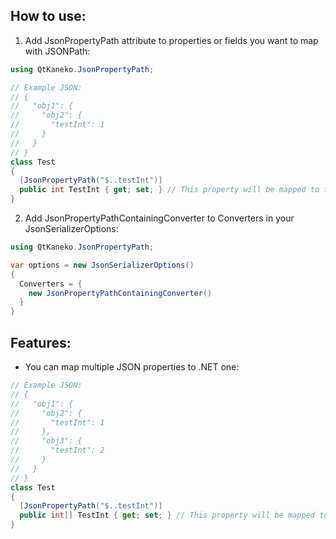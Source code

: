 ## How to use:
1. Add JsonPropertyPath attribute to properties or fields you want to map with JSONPath:
```cs
using QtKaneko.JsonPropertyPath;

// Example JSON:
// {
//   "obj1": {
//     "obj2": {
//       "testInt": 1
//     }
//   }
// }
class Test
{
  [JsonPropertyPath("$..testInt")]
  public int TestInt { get; set; } // This property will be mapped to testInt from JSON
}
```

2. Add JsonPropertyPathContainingConverter to Converters in your JsonSerializerOptions:
```cs
using QtKaneko.JsonPropertyPath;

var options = new JsonSerializerOptions()
{
  Converters = {
    new JsonPropertyPathContainingConverter()
  }
}
```

## Features:
- You can map multiple JSON properties to .NET one:
```cs
// Example JSON:
// {
//   "obj1": {
//     "obj2": {
//       "testInt": 1
//     },
//     "obj3": {
//       "testInt": 2
//     }
//   }
// }
class Test
{
  [JsonPropertyPath("$..testInt")]
  public int[] TestInt { get; set; } // This property will be mapped to all testInt's from JSON
}
```
